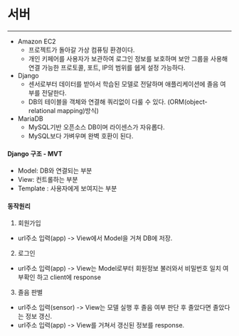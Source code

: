  # 서버
 -------
 - Amazon EC2
   * 프로젝트가 돌아갈 가상 컴퓨팅 환경이다. 
   * 개인 키페어를 사용자가 보관하여 로그인 정보를 보호하며 보안 그룹을 사용해 연결 가능한 프로토콜, 포트, IP의 범위를 쉡게 설정 가능하다.
 - Django
   * 센서로부터 데이터를 받아서 학습된 모델로 전달하며 애플리케이션에 졸음 여부를 전달한다.
   * DB의 테이블을 객체와 연결해 쿼리없이 다룰 수 있다. (ORM(object-relational mapping)방식)
 - MariaDB
   * MySQL기반 오픈소스 DB이며 라이센스가 자유롭다.
   * MySQL보다 가벼우며 완벽 호환이 된다.

#### Django 구조 - MVT
 - Model: DB와 연결되는 부분
 - View: 컨트롤하는 부분
 - Template : 사용자에게 보여지는 부분
 
#### 동작원리
1. 회원가입
  * url주소 입력(app) -> View에서 Model을 거쳐 DB에 저장.
2. 로그인
  * url주소 입력(app) -> View는 Model로부터 회원정보 불러와서 비밀번호 일치 여부확인 하고 client에 response
3. 졸음 판별
  * url주소 입력(sensor) -> View는 모델 실행 후 졸음 여부 판단 후 졸았다면 졸았다는 정보 갱신.
  * url주소 입력(app) -> View를 거쳐서 갱신된 정보를 response.
